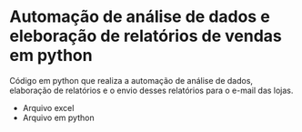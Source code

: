 # Automação de análise de dados e eleboração de relatórios de vendas em python
Código em python que realiza a automação de análise de dados, elaboração de relatórios e o envio desses relatórios para o e-mail das lojas.
- Arquivo excel
- Arquivo em python
